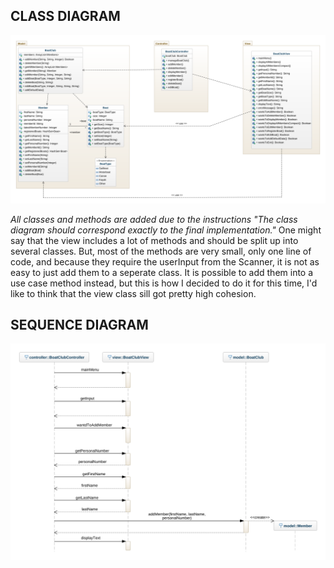 ## CLASS DIAGRAM
![Class Diagram](class-diagram.png)

*All classes and methods are added due to the instructions "The class diagram should correspond exactly to the final implementation."*
One might say that the view includes a lot of methods and should be split up into several classes. But, most of the methods are very small, only one line of code, and because they require the userInput from the Scanner, it is not as easy to just add them to a seperate class. It is possible to add them into a use case method instead, but this is how I decided to do it for this time, I'd like to think that the view class sill got pretty high cohesion.

## SEQUENCE DIAGRAM
![Sequence Diagram](sequence-diagram.png)